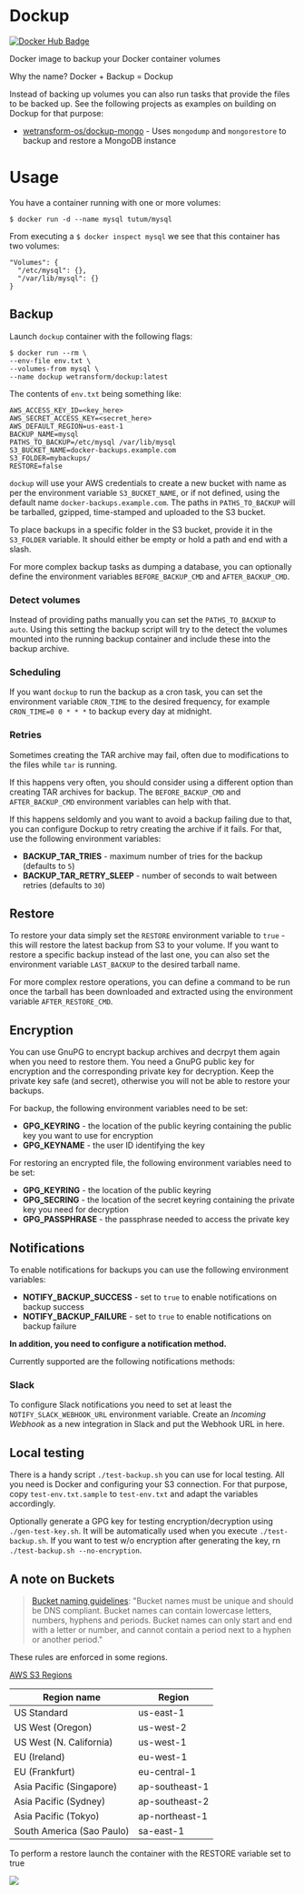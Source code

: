 
# Dockup

[![Docker Hub Badge](https://img.shields.io/badge/Docker-Hub%20Hosted-blue.svg)](https://hub.docker.com/r/wetransform/dockup/)

Docker image to backup your Docker container volumes

Why the name? Docker + Backup = Dockup

Instead of backing up volumes you can also run tasks that provide the files to be backed up. See the following projects as examples on building on Dockup for that purpose:

* [wetransform-os/dockup-mongo](https://github.com/wetransform-os/dockup-mongo) - Uses `mongodump` and `mongorestore` to backup and restore a MongoDB instance

# Usage

You have a container running with one or more volumes:

```
$ docker run -d --name mysql tutum/mysql
```

From executing a `$ docker inspect mysql` we see that this container has two volumes:

```
"Volumes": {
  "/etc/mysql": {},
  "/var/lib/mysql": {}
}
```

## Backup

Launch `dockup` container with the following flags:

```
$ docker run --rm \
--env-file env.txt \
--volumes-from mysql \
--name dockup wetransform/dockup:latest
```

The contents of `env.txt` being something like:

```
AWS_ACCESS_KEY_ID=<key_here>
AWS_SECRET_ACCESS_KEY=<secret_here>
AWS_DEFAULT_REGION=us-east-1
BACKUP_NAME=mysql
PATHS_TO_BACKUP=/etc/mysql /var/lib/mysql
S3_BUCKET_NAME=docker-backups.example.com
S3_FOLDER=mybackups/
RESTORE=false
```

`dockup` will use your AWS credentials to create a new bucket with name as per the environment variable `S3_BUCKET_NAME`, or if not defined, using the default name `docker-backups.example.com`. The paths in `PATHS_TO_BACKUP` will be tarballed, gzipped, time-stamped and uploaded to the S3 bucket.

To place backups in a specific folder in the S3 bucket, provide it in the `S3_FOLDER` variable.
It should either be empty or hold a path and end with a slash.

For more complex backup tasks as dumping a database, you can optionally define the environment variables `BEFORE_BACKUP_CMD` and `AFTER_BACKUP_CMD`.

### Detect volumes

Instead of providing paths manually you can set the `PATHS_TO_BACKUP` to `auto`.
Using this setting the backup script will try to the detect the volumes mounted into the running backup container and include these into the backup archive.

### Scheduling

If you want `dockup` to run the backup as a cron task, you can set the environment variable `CRON_TIME` to the desired frequency, for example `CRON_TIME=0 0 * * *` to backup every day at midnight.

### Retries

Sometimes creating the TAR archive may fail, often due to modifications to the files while `tar` is running.

If this happens very often, you should consider using a different option than creating TAR archives for backup.
The `BEFORE_BACKUP_CMD` and `AFTER_BACKUP_CMD` environment variables can help with that.

If this happens seldomly and you want to avoid a backup failing due to that, you can configure Dockup to retry creating the archive if it fails.
For that, use the following environment variables:

* **BACKUP_TAR_TRIES** - maximum number of tries for the backup (defaults to `5`)
* **BACKUP_TAR_RETRY_SLEEP** - number of seconds to wait between retries (defaults to `30`)


## Restore
To restore your data simply set the `RESTORE` environment variable to `true` - this will restore the latest backup from S3 to your volume. If you want to restore a specific backup instead of the last one, you can also set the environment variable `LAST_BACKUP` to the desired tarball name.

For more complex restore operations, you can define a command to be run once the tarball has been downloaded and extracted using the environment variable `AFTER_RESTORE_CMD`.

## Encryption

You can use GnuPG to encrypt backup archives and decrpyt them again when you need to restore them.
You need a GnuPG public key for encryption and the corresponding private key for decryption.
Keep the private key safe (and secret), otherwise you will not be able to restore your backups.

For backup, the following environment variables need to be set:

* **GPG_KEYRING** - the location of the public keyring containing the public key you want to use for encryption
* **GPG_KEYNAME** - the user ID identifying the key

For restoring an encrypted file, the following environment variables need to be set:

* **GPG_KEYRING** - the location of the public keyring
* **GPG_SECRING** - the location of the secret keyring containing the private key you need for decryption
* **GPG_PASSPHRASE** - the passphrase needed to access the private key


## Notifications

To enable notifications for backups you can use the following environment variables:

* **NOTIFY_BACKUP_SUCCESS** - set to `true` to enable notifications on backup success
* **NOTIFY_BACKUP_FAILURE** - set to `true` to enable notifications on backup failure

**In addition, you need to configure a notification method.**

Currently supported are the following notifications methods:


### Slack

To configure Slack notifications you need to set at least the `NOTIFY_SLACK_WEBHOOK_URL` environment variable.
Create an *Incoming Webhook* as a new integration in Slack and put the Webhook URL in here.


## Local testing

There is a handy script `./test-backup.sh` you can use for local testing.
All you need is Docker and configuring your S3 connection.
For that purpose, copy `test-env.txt.sample` to `test-env.txt` and adapt the variables accordingly.

Optionally generate a GPG key for testing encryption/decryption using `./gen-test-key.sh`.
It will be automatically used when you execute `./test-backup.sh`.
If you want to test w/o encryption after generating the key, rn `./test-backup.sh --no-encryption`.


## A note on Buckets

> [Bucket naming guidelines](http://docs.aws.amazon.com/cli/latest/userguide/using-s3-commands.html):
> "Bucket names must be unique and should be DNS compliant. Bucket names can contain lowercase letters, numbers, hyphens and periods. Bucket names can only start and end with a letter or number, and cannot contain a period next to a hyphen or another period."

These rules are enforced in some regions.


[AWS S3 Regions](http://docs.aws.amazon.com/general/latest/gr/rande.html#s3_region)

| Region name               | Region         |
| ------------------------- | -------------- |
| US Standard               | us-east-1      |
| US West (Oregon)          | us-west-2      |
| US West (N. California)   | us-west-1      |
| EU (Ireland)              | eu-west-1      |
| EU (Frankfurt)            | eu-central-1   |
| Asia Pacific (Singapore)  | ap-southeast-1 |
| Asia Pacific (Sydney)     | ap-southeast-2 |
| Asia Pacific (Tokyo)      | ap-northeast-1 |
| South America (Sao Paulo) | sa-east-1      |


To perform a restore launch the container with the RESTORE variable set to true


![](http://s.tutum.co.s3.amazonaws.com/support/images/dockup-readme.png)
